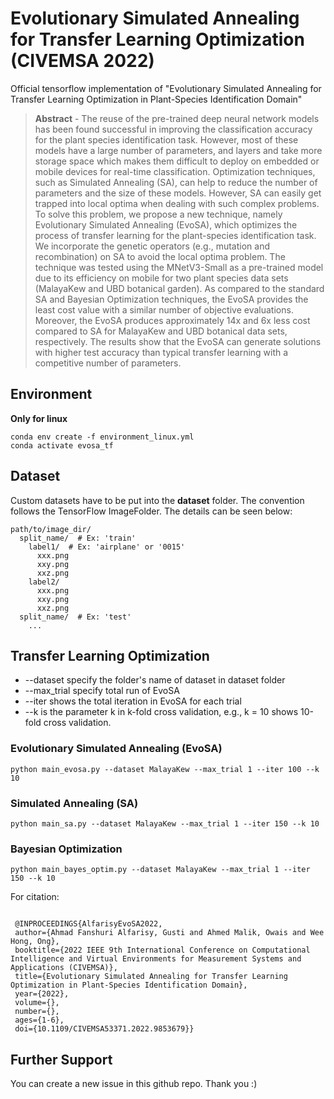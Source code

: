 # Evolutionary Simulated Annealing for Transfer Learning Optimization (CIVEMSA 2022)

Official tensorflow implementation of "Evolutionary Simulated Annealing for Transfer Learning Optimization in Plant-Species Identification Domain"

> **Abstract** - The reuse of the pre-trained deep neural network models has been found successful in improving the classification accuracy for the plant species identification task. However, most of these models have a large number of parameters, and layers and take more storage space which makes them difficult to deploy on embedded or mobile devices for real-time classification. Optimization techniques, such as Simulated Annealing (SA), can help to reduce the number of parameters and the size of these models. However, SA can easily get trapped into local optima when dealing with such complex problems. To solve this problem, we propose a new technique, namely Evolutionary Simulated Annealing (EvoSA), which optimizes the process of transfer learning for the plant-species identification task. We incorporate the genetic operators (e.g., mutation and recombination) on SA to avoid the local optima problem. The technique was tested using the MNetV3-Small as a pre-trained model due to its efficiency on mobile for two plant species data sets (MalayaKew and UBD botanical garden). As compared to the standard SA and Bayesian Optimization techniques, the EvoSA provides the least cost value with a similar number of objective evaluations. Moreover, the EvoSA produces approximately 14x and 6x less cost compared to SA for MalayaKew and UBD botanical data sets, respectively. The results show that the EvoSA can generate solutions with higher test accuracy than typical transfer learning with a competitive number of parameters.

## Environment

**Only for linux**

```angular2html
conda env create -f environment_linux.yml
conda activate evosa_tf
```


## Dataset

Custom datasets have to be put into the **dataset** folder. The convention follows the TensorFlow ImageFolder. The details can be seen below:

```
path/to/image_dir/
  split_name/  # Ex: 'train'
    label1/  # Ex: 'airplane' or '0015'
      xxx.png
      xxy.png
      xxz.png
    label2/
      xxx.png
      xxy.png
      xxz.png
  split_name/  # Ex: 'test'
    ...
```

## Transfer Learning Optimization

- --dataset specify the folder's name of dataset in dataset folder
- --max_trial specify total run of EvoSA
- --iter shows the total iteration in EvoSA for each trial
- --k is the parameter k in k-fold cross validation,  e.g., k = 10 shows 10-fold cross validation.

### Evolutionary Simulated Annealing (EvoSA)
```angular2html
python main_evosa.py --dataset MalayaKew --max_trial 1 --iter 100 --k 10
```
### Simulated Annealing (SA)

```angular2html
python main_sa.py --dataset MalayaKew --max_trial 1 --iter 150 --k 10
```

### Bayesian Optimization

```angular2html
python main_bayes_optim.py --dataset MalayaKew --max_trial 1 --iter 150 --k 10
```

For citation:
```
 
 @INPROCEEDINGS{AlfarisyEvoSA2022,  
 author={Ahmad Fanshuri Alfarisy, Gusti and Ahmed Malik, Owais and Wee Hong, Ong},  
 booktitle={2022 IEEE 9th International Conference on Computational Intelligence and Virtual Environments for Measurement Systems and Applications (CIVEMSA)},   
 title={Evolutionary Simulated Annealing for Transfer Learning Optimization in Plant-Species Identification Domain},   
 year={2022},  
 volume={},  
 number={},  
 ages={1-6},  
 doi={10.1109/CIVEMSA53371.2022.9853679}}
```

## Further Support

You can create a new issue in this github repo. Thank you :)
  

